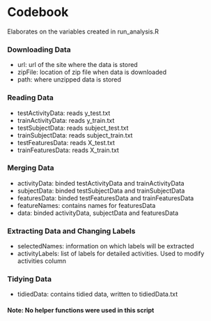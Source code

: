 # Codebook

Elaborates on the variables created in run_analysis.R

### Downloading Data

* url: url of the site where the data is stored
* zipFile: location of zip file when data is downloaded
* path: where unzipped data is stored

### Reading Data

* testActivityData: reads y_test.txt
* trainActivityData: reads y_train.txt
* testSubjectData: reads subject_test.txt
* trainSubjectData: reads subject_train.txt
* testFeaturesData: reads X_test.txt
* trainFeaturesData: reads X_train.txt

### Merging Data

* activityData: binded testActivityData and trainActivityData
* subjectData: binded testSubjectData and trainSubjectData
* featuresData: binded testFeaturesData and trainFeaturesData
* featureNames: contains names for featuresData
* data: binded activityData, subjectData and featuresData

### Extracting Data and Changing Labels

* selectedNames: information on which labels will be extracted
* activityLabels: list of labels for detailed activities. Used to modify activities column

### Tidying Data

* tidiedData: contains tidied data, written to tidiedData.txt

#### Note: No helper functions were used in this script
